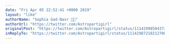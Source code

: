 ```yaml
---
date: "Fri Apr 05 22:52:41 +0000 2019"
layout: "like"
authorName: "Sophia Gad-Nasr 🏳️‍🌈"
authorUrl: "https://twitter.com/Astropartigirl"
originalPost: "https://twitter.com/Astropartigirl/status/1114299850437214208"
inReplyTo: "https://twitter.com/Astropartigirl/status/1114298721821270016"
---
```

